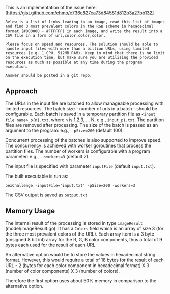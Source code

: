 This is an implementation of the issue here: [https://gist.github.com/ehmo/e736c827ca73d84581d812b3a27bb132]
```
Below is a list of links leading to an image, read this list of images and find 3 most prevalent colors in the RGB scheme in hexadecimal format (#000000 - #FFFFFF) in each image, and write the result into a CSV file in a form of url,color,color,color.

Please focus on speed and resources. The solution should be able to handle input files with more than a billion URLs, using limited resources (e.g. 1 CPU, 512MB RAM). Keep in mind that there is no limit on the execution time, but make sure you are utilizing the provided resources as much as possible at any time during the program execution.

Answer should be posted in a git repo.
```

## Approach

The URLs in the input file are batched to allow manageable processing with limited resources. The batch size - number of urls in a batch - should be configurable. Each batch is saved in a temporary partition file as `<input file name>_p{n}.txt`, where `n` is 1,2,3, ... N, e.g., `input_p1.txt`. The partition files are removed after processing. The size of the batch is passed as an argument to the program: e.g.,`--pSize=200` (default 100).

Concurrent processing of the batches is also supported to improve speed. The concurrency is achieved with worker goroutines that process the partition files. The number of workers is configurable with a program parameter: e.g., `--workers=3` (default 2).

The input file is specified with parameter `inputFile` (default  `input.txt`). 

The built executable is run as:
```
pexChallenge -inputFile='input.txt' -pSize=200 -workers=3
```

The CSV output is saved as `output.txt`

## Memory Usage
The internal result of the processing is stored in type `imageResult` (model/imageResult.go). It has a `Colors` field which is an array of size 3 (for the three most prevalent colors of the URL). Each array item is a 3 byte (unsigned 8 bit int) array for the R, G, B color components, thus a total of 9 bytes each used for the result of each URL.

An alternative option would be to store the values in hexadecimal string format. However, this would require a total of 18 bytes for the result of each URL - 2 (bytes for each color component in hexadecimal format) X 3 (number of color components) X 3 (number of colors).

Therefore the first option uses about 50% memory in comparison to the alternative option.

